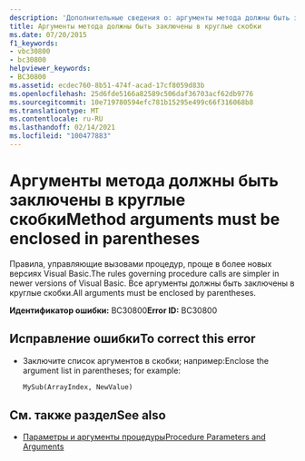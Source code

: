 ```yaml
---
description: 'Дополнительные сведения о: аргументы метода должны быть заключены в круглые скобки'
title: Аргументы метода должны быть заключены в круглые скобки
ms.date: 07/20/2015
f1_keywords:
- vbc30800
- bc30800
helpviewer_keywords:
- BC30800
ms.assetid: ecdec760-8b51-474f-acad-17cf8059d83b
ms.openlocfilehash: 25d6fde5166a82589c506daf36703acf62db9776
ms.sourcegitcommit: 10e719780594efc781b15295e499c66f316068b8
ms.translationtype: MT
ms.contentlocale: ru-RU
ms.lasthandoff: 02/14/2021
ms.locfileid: "100477883"
---
```

# <a name="method-arguments-must-be-enclosed-in-parentheses"></a><span data-ttu-id="fd660-103">Аргументы метода должны быть заключены в круглые скобки</span><span class="sxs-lookup"><span data-stu-id="fd660-103">Method arguments must be enclosed in parentheses</span></span>

<span data-ttu-id="fd660-104">Правила, управляющие вызовами процедур, проще в более новых версиях Visual Basic.</span><span class="sxs-lookup"><span data-stu-id="fd660-104">The rules governing procedure calls are simpler in newer versions of Visual Basic.</span></span> <span data-ttu-id="fd660-105">Все аргументы должны быть заключены в круглые скобки.</span><span class="sxs-lookup"><span data-stu-id="fd660-105">All arguments must be enclosed by parentheses.</span></span>

<span data-ttu-id="fd660-106">**Идентификатор ошибки:** BC30800</span><span class="sxs-lookup"><span data-stu-id="fd660-106">**Error ID:** BC30800</span></span>

## <a name="to-correct-this-error"></a><span data-ttu-id="fd660-107">Исправление ошибки</span><span class="sxs-lookup"><span data-stu-id="fd660-107">To correct this error</span></span>

- <span data-ttu-id="fd660-108">Заключите список аргументов в скобки; например:</span><span class="sxs-lookup"><span data-stu-id="fd660-108">Enclose the argument list in parentheses; for example:</span></span>

  ```vb
  MySub(ArrayIndex, NewValue)
  ```

## <a name="see-also"></a><span data-ttu-id="fd660-109">См. также раздел</span><span class="sxs-lookup"><span data-stu-id="fd660-109">See also</span></span>

- [<span data-ttu-id="fd660-110">Параметры и аргументы процедуры</span><span class="sxs-lookup"><span data-stu-id="fd660-110">Procedure Parameters and Arguments</span></span>](../programming-guide/language-features/procedures/procedure-parameters-and-arguments.md)
